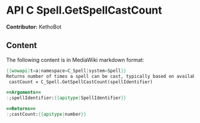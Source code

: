 # API C Spell.GetSpellCastCount

**Contributor:** KethoBot

## Content

The following content is in MediaWiki markdown format:

```mediawiki
{{wowapi|t=a|namespace=C_Spell|system=Spell}}
Returns number of times a spell can be cast, typically based on availability of things like required reagent items; Returns 0 if spell is not found
 castCount = C_Spell.GetSpellCastCount(spellIdentifier)

==Arguments==
:;spellIdentifier:{{apitype|SpellIdentifier}}

==Returns==
:;castCount:{{apitype|number}}
```